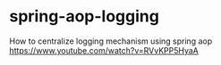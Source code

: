 # spring-aop-logging
How to centralize logging mechanism using spring aop
https://www.youtube.com/watch?v=RVvKPP5HyaA
